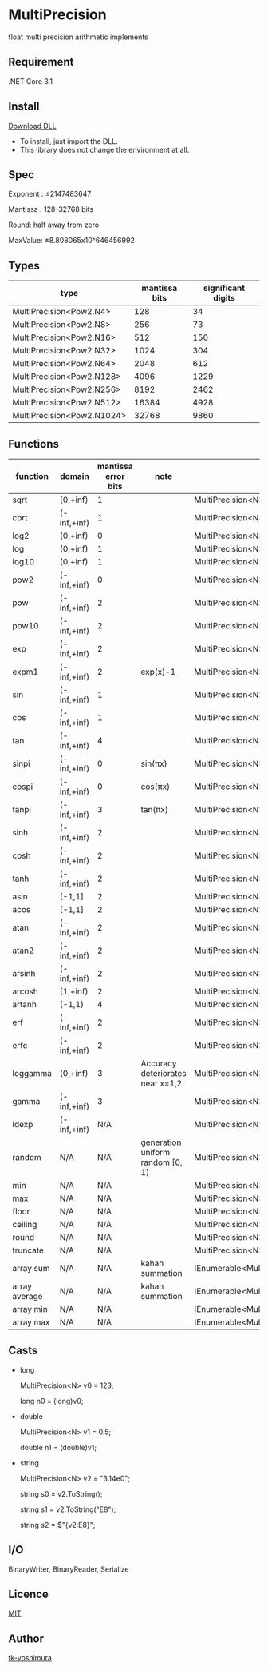 # MultiPrecision
 float multi precision arithmetic implements

## Requirement
.NET Core 3.1

## Install

[Download DLL](https://github.com/tk-yoshimura/MultiPrecision/releases)

- To install, just import the DLL.
- This library does not change the environment at all.

## Spec

Exponent : &plusmn;2147483647

Mantissa : 128-32768 bits

Round: half away from zero

MaxValue: &plusmn;8.808065x10^646456992

## Types

|type|mantissa bits|significant digits|
|----|----|----|
|MultiPrecision&lt;Pow2.N4&gt;|128|34|
|MultiPrecision&lt;Pow2.N8&gt;|256|73|
|MultiPrecision&lt;Pow2.N16&gt;|512|150|
|MultiPrecision&lt;Pow2.N32&gt;|1024|304|
|MultiPrecision&lt;Pow2.N64&gt;|2048|612|
|MultiPrecision&lt;Pow2.N128&gt;|4096|1229|
|MultiPrecision&lt;Pow2.N256&gt;|8192|2462|
|MultiPrecision&lt;Pow2.N512&gt;|16384|4928|
|MultiPrecision&lt;Pow2.N1024&gt;|32768|9860|

## Functions

|function|domain|mantissa error bits|note|usage|
|----|----|----|----|----|
|sqrt|&#91;0,+inf&#41;|1||MultiPrecision&lt;N&gt;.Sqrt(x)|
|cbrt|&#40;-inf,+inf&#41;|1||MultiPrecision&lt;N&gt;.Cbrt(x)|
|log2|&#40;0,+inf&#41;|0||MultiPrecision&lt;N&gt;.Log2(x)|
|log|&#40;0,+inf&#41;|1||MultiPrecision&lt;N&gt;.Log(x)|
|log10|&#40;0,+inf&#41;|1||MultiPrecision&lt;N&gt;.Log10(x)|
|pow2|&#40;-inf,+inf&#41;|0||MultiPrecision&lt;N&gt;.Pow2(x)|
|pow|&#40;-inf,+inf&#41;|2||MultiPrecision&lt;N&gt;.Pow(x, y)|
|pow10|&#40;-inf,+inf&#41;|2||MultiPrecision&lt;N&gt;.Pow10(x)|
|exp|&#40;-inf,+inf&#41;|2||MultiPrecision&lt;N&gt;.Exp(x)|
|expm1|&#40;-inf,+inf&#41;|2|exp(x)-1|MultiPrecision&lt;N&gt;.Expm1(x)|
|sin|&#40;-inf,+inf&#41;|1||MultiPrecision&lt;N&gt;.Sin(x)|
|cos|&#40;-inf,+inf&#41;|1||MultiPrecision&lt;N&gt;.Cos(x)|
|tan|&#40;-inf,+inf&#41;|4||MultiPrecision&lt;N&gt;.Tan(x)|
|sinpi|&#40;-inf,+inf&#41;|0| sin(&pi;x) |MultiPrecision&lt;N&gt;.SinPI(x)|
|cospi|&#40;-inf,+inf&#41;|0| cos(&pi;x) |MultiPrecision&lt;N&gt;.CosPI(x)|
|tanpi|&#40;-inf,+inf&#41;|3| tan(&pi;x) |MultiPrecision&lt;N&gt;.TanPI(x)|
|sinh|&#40;-inf,+inf&#41;|2||MultiPrecision&lt;N&gt;.Sinh(x)|
|cosh|&#40;-inf,+inf&#41;|2||MultiPrecision&lt;N&gt;.Cosh(x)|
|tanh|&#40;-inf,+inf&#41;|2||MultiPrecision&lt;N&gt;.Tanh(x)|
|asin|&#91;-1,1&#93;|2||MultiPrecision&lt;N&gt;.Asin(x)|
|acos|&#91;-1,1&#93;|2||MultiPrecision&lt;N&gt;.Acos(x)|
|atan|&#40;-inf,+inf&#41;|2||MultiPrecision&lt;N&gt;.Atan(x)|
|atan2|&#40;-inf,+inf&#41;|2||MultiPrecision&lt;N&gt;.Atan2(y, x)|
|arsinh|&#40;-inf,+inf&#41;|2||MultiPrecision&lt;N&gt;.Arsinh(x)|
|arcosh|&#91;1,+inf&#41;|2||MultiPrecision&lt;N&gt;.Arcosh(x)|
|artanh|&#40;-1,1&#41;|4||MultiPrecision&lt;N&gt;.Artanh(x)|
|erf|&#40;-inf,+inf&#41;|2||MultiPrecision&lt;N&gt;.Erf(x)|
|erfc|&#40;-inf,+inf&#41;|2||MultiPrecision&lt;N&gt;.Erfc(x)|
|loggamma|&#40;0,+inf&#41;|3|Accuracy deteriorates near x=1,2.|MultiPrecision&lt;N&gt;.LogGamma(x)|
|gamma|&#40;-inf,+inf&#41;|3||MultiPrecision&lt;N&gt;.Gamma(x)|
|ldexp|&#40;-inf,+inf&#41;|N/A||MultiPrecision&lt;N&gt;.Ldexp(x, y)|
|random|N/A|N/A|generation uniform random &#91;0, 1&#41;|MultiPrecision&lt;N&gt;.Random(random)|
|min|N/A|N/A||MultiPrecision&lt;N&gt;.Min(x, y)|
|max|N/A|N/A||MultiPrecision&lt;N&gt;.Max(x, y)|
|floor|N/A|N/A||MultiPrecision&lt;N&gt;.Floor(x)|
|ceiling|N/A|N/A||MultiPrecision&lt;N&gt;.Ceiling(x)|
|round|N/A|N/A||MultiPrecision&lt;N&gt;.Round(x)|
|truncate|N/A|N/A||MultiPrecision&lt;N&gt;.Truncate(x)|
|array sum|N/A|N/A|kahan summation|IEnumerable&lt;MultiPrecision&lt;N&gt;&gt;.Sum()|
|array average|N/A|N/A|kahan summation|IEnumerable&lt;MultiPrecision&lt;N&gt;&gt;.Average()|
|array min|N/A|N/A||IEnumerable&lt;MultiPrecision&lt;N&gt;&gt;.Min()|
|array max|N/A|N/A||IEnumerable&lt;MultiPrecision&lt;N&gt;&gt;.Max()|

## Casts

- long

  MultiPrecision&lt;N&gt; v0 = 123;

  long n0 = (long)v0;

- double

  MultiPrecision&lt;N&gt; v1 = 0.5;

  double n1 = (double)v1;

- string

  MultiPrecision&lt;N&gt; v2 = "3.14e0";

  string s0 = v2.ToString();

  string s1 = v2.ToString("E8");

  string s2 = $"{v2:E8}";

## I/O

BinaryWriter, BinaryReader, Serialize

## Licence
[MIT](https://github.com/tk-yoshimura/MultiPrecision/blob/master/LICENSE)

## Author

[tk-yoshimura](https://github.com/tk-yoshimura)
